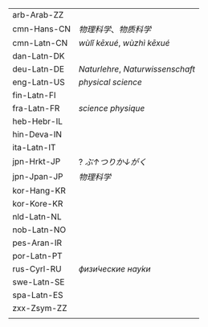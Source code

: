 | | |
|-|-|
| arb-Arab-ZZ |  |
| cmn-Hans-CN | _物理科学_、_物质科学_ |
| cmn-Latn-CN | _wùlǐ kēxué_, _wùzhì kēxué_ |
| dan-Latn-DK |  |
| deu-Latn-DE | _Naturlehre_, _Naturwissenschaft_ |
| eng-Latn-US | _physical science_ |
| fin-Latn-FI |  |
| fra-Latn-FR | _science physique_ |
| heb-Hebr-IL |  |
| hin-Deva-IN |  |
| ita-Latn-IT |  |
| jpn-Hrkt-JP | ? _ぶ↑つりか↓がく_ |
| jpn-Jpan-JP | _物理科学_ |
| kor-Hang-KR |  |
| kor-Kore-KR |  |
| nld-Latn-NL |  |
| nob-Latn-NO |  |
| pes-Aran-IR |  |
| por-Latn-PT |  |
| rus-Cyrl-RU | _физи́ческие нау́ки_ |
| swe-Latn-SE |  |
| spa-Latn-ES |  |
| zxx-Zsym-ZZ |  |
|  |  |
